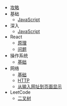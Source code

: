 - [攻略](archive.md)
- 基础
  - [JavaScript](language/JavaScript.md)
- 深入
  - [JavaScript](handwrite/JavaScript-hw.md)
- React
  - [原理](react/React概念性梳理.md)
  - [问题](react/React相关问题.md)
- 操作系统
  - [基础](os/基础.md)
- 网络
  - [基础](network/基础.md)
  - [HTTP](network/HTTP.md)
  - [从输入网址到页面显示](network/从输入网址.md)
- LeetCode
  - [二叉树](leetcode/tree.md)